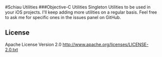#Schiau Utilities
###Objective-C Utilities Singleton
Utilities to be used in your iOS projects.
I'll keep adding more utilities on a regular basis.
Feel free to ask me for specific ones in the issues panel on GitHub.

## License
Apache License Version 2.0
http://www.apache.org/licenses/LICENSE-2.0.txt